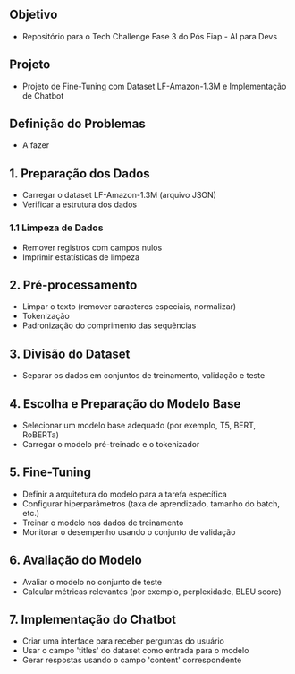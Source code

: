   
## Objetivo
 - Repositório para o Tech Challenge Fase 3 do Pós Fiap - AI para Devs
 
## Projeto
- Projeto de Fine-Tuning com Dataset LF-Amazon-1.3M e Implementação de Chatbot

## Definição do Problemas
 - A fazer

## 1. Preparação dos Dados
- Carregar o dataset LF-Amazon-1.3M (arquivo JSON)
- Verificar a estrutura dos dados

### 1.1 Limpeza de Dados
- Remover registros com campos nulos
- Imprimir estatísticas de limpeza

## 2. Pré-processamento
- Limpar o texto (remover caracteres especiais, normalizar)
- Tokenização
- Padronização do comprimento das sequências

## 3. Divisão do Dataset
- Separar os dados em conjuntos de treinamento, validação e teste

## 4. Escolha e Preparação do Modelo Base
- Selecionar um modelo base adequado (por exemplo, T5, BERT, RoBERTa)
- Carregar o modelo pré-treinado e o tokenizador

## 5. Fine-Tuning
- Definir a arquitetura do modelo para a tarefa específica
- Configurar hiperparâmetros (taxa de aprendizado, tamanho do batch, etc.)
- Treinar o modelo nos dados de treinamento
- Monitorar o desempenho usando o conjunto de validação

## 6. Avaliação do Modelo
- Avaliar o modelo no conjunto de teste
- Calcular métricas relevantes (por exemplo, perplexidade, BLEU score)

## 7. Implementação do Chatbot
- Criar uma interface para receber perguntas do usuário
- Usar o campo 'titles' do dataset como entrada para o modelo
- Gerar respostas usando o campo 'content' correspondente
